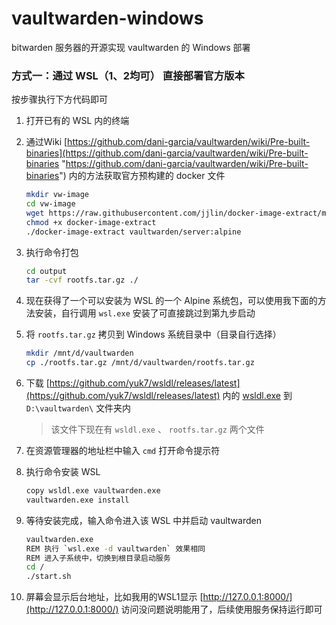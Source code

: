 # vaultwarden-windows

bitwarden 服务器的开源实现 vaultwarden 的 Windows 部署

### 方式一：通过 WSL（1、2均可） 直接部署官方版本

按步骤执行下方代码即可

1. 打开已有的 WSL 内的终端
2. 通过Wiki [https://github.com/dani-garcia/vaultwarden/wiki/Pre-built-binaries](https://github.com/dani-garcia/vaultwarden/wiki/Pre-built-binaries "https://github.com/dani-garcia/vaultwarden/wiki/Pre-built-binaries") 内的方法获取官方预构建的 docker 文件

   ```bash
   mkdir vw-image
   cd vw-image
   wget https://raw.githubusercontent.com/jjlin/docker-image-extract/main/docker-image-extract
   chmod +x docker-image-extract
   ./docker-image-extract vaultwarden/server:alpine
   ```
3. 执行命令打包

   ```bash
   cd output
   tar -cvf rootfs.tar.gz ./
   ```
4. 现在获得了一个可以安装为 WSL 的一个 Alpine 系统包，可以使用我下面的方法安装，自行调用 `wsl.exe` 安装了可直接跳过到第九步启动
5. 将 `rootfs.tar.gz` 拷贝到 Windows 系统目录中（目录自行选择）

   ```bash
   mkdir /mnt/d/vaultwarden
   cp ./rootfs.tar.gz /mnt/d/vaultwarden/rootfs.tar.gz
   ```
6. 下载 [https://github.com/yuk7/wsldl/releases/latest](https://github.com/yuk7/wsldl/releases/latest) 内的 [wsldl.exe](https://github.com/yuk7/wsldl/releases/download/22020900/wsldl.exe) 到 `D:\vaultwarden\` 文件夹内

   > 该文件下现在有 `wsldl.exe` 、 `rootfs.tar.gz` 两个文件
   >
7. 在资源管理器的地址栏中输入 `cmd` 打开命令提示符
8. 执行命令安装 WSL

   ```bash
   copy wsldl.exe vaultwarden.exe
   vaultwarden.exe install
   ```
9. 等待安装完成，输入命令进入该 WSL 中并启动 vaultwarden

   ```bash
   vaultwarden.exe
   REM 执行 `wsl.exe -d vaultwarden` 效果相同
   REM 进入子系统中，切换到根目录启动服务
   cd /
   ./start.sh
   ```
10. 屏幕会显示后台地址，比如我用的WSL1显示 [http://127.0.0.1:8000/](http://127.0.0.1:8000/) 访问没问题说明能用了，后续使用服务保持运行即可
